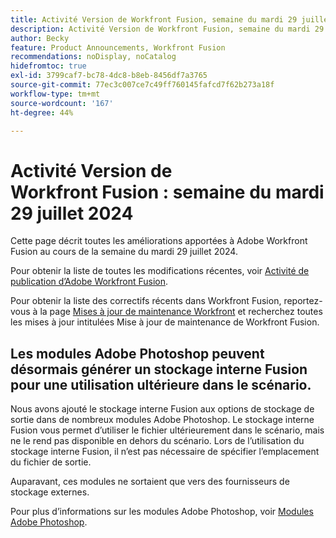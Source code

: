```yaml
---
title: Activité Version de Workfront Fusion, semaine du mardi 29 juillet 2024
description: Activité Version de Workfront Fusion, semaine du mardi 29 juillet 2024
author: Becky
feature: Product Announcements, Workfront Fusion
recommendations: noDisplay, noCatalog
hidefromtoc: true
exl-id: 3799caf7-bc78-4dc8-b8eb-8456df7a3765
source-git-commit: 77ec3c007ce7c49ff760145fafcd7f62b273a18f
workflow-type: tm+mt
source-wordcount: '167'
ht-degree: 44%

---
```


# Activité Version de Workfront Fusion : semaine du mardi 29 juillet 2024

Cette page décrit toutes les améliorations apportées à Adobe Workfront Fusion au cours de la semaine du mardi 29 juillet 2024.

Pour obtenir la liste de toutes les modifications récentes, voir [Activité de publication d’Adobe Workfront Fusion](/help/workfront-fusion/fusion-product-releases/fusion-release-activity.md).

Pour obtenir la liste des correctifs récents dans Workfront Fusion, reportez-vous à la page [Mises à jour de maintenance Workfront](https://experienceleague.adobe.com/docs/workfront-known-issues/releases/current-updates.html?lang=fr) et recherchez toutes les mises à jour intitulées Mise à jour de maintenance de Workfront Fusion.

## Les modules Adobe Photoshop peuvent désormais générer un stockage interne Fusion pour une utilisation ultérieure dans le scénario.

Nous avons ajouté le stockage interne Fusion aux options de stockage de sortie dans de nombreux modules Adobe Photoshop. Le stockage interne Fusion vous permet d’utiliser le fichier ultérieurement dans le scénario, mais ne le rend pas disponible en dehors du scénario. Lors de l’utilisation du stockage interne Fusion, il n’est pas nécessaire de spécifier l’emplacement du fichier de sortie.

Auparavant, ces modules ne sortaient que vers des fournisseurs de stockage externes.

Pour plus d’informations sur les modules Adobe Photoshop, voir [Modules Adobe Photoshop](/help/workfront-fusion/references/apps-and-modules/adobe-connectors/adobe-photoshop-modules.md).
